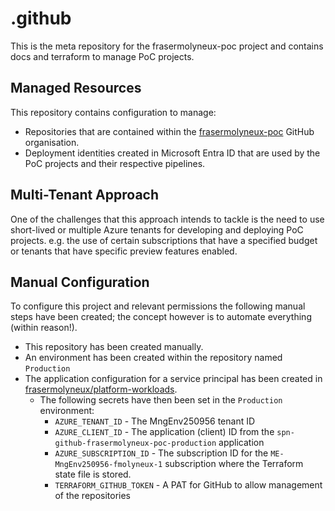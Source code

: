 # .github

This is the meta repository for the frasermolyneux-poc project and contains docs and terraform to manage PoC projects.

## Managed Resources

This repository contains configuration to manage: 

* Repositories that are contained within the [frasermolyneux-poc](https://github.com/frasermolyneux-poc) GitHub organisation.
* Deployment identities created in Microsoft Entra ID that are used by the PoC projects and their respective pipelines.

## Multi-Tenant Approach

One of the challenges that this approach intends to tackle is the need to use short-lived or multiple Azure tenants for developing and deploying PoC projects. e.g. the use of certain subscriptions that have a specified budget or tenants that have specific preview features enabled.

## Manual Configuration

To configure this project and relevant permissions the following manual steps have been created; the concept however is to automate everything (within reason!).

* This repository has been created manually.
* An environment has been created within the repository named `Production`
* The application configuration for a service principal has been created in [frasermolyneux/platform-workloads](https://github.com/frasermolyneux/platform-workloads/blob/main/terraform/poc_management.tf).
  * The following secrets have then been set in the `Production` environment:
    * `AZURE_TENANT_ID` - The MngEnv250956 tenant ID
    * `AZURE_CLIENT_ID` - The application (client) ID from the `spn-github-frasermolyneux-poc-production` application
    * `AZURE_SUBSCRIPTION_ID` - The subscription ID for the `ME-MngEnv250956-fmolyneux-1` subscription where the Terraform state file is stored.
    * `TERRAFORM_GITHUB_TOKEN` - A PAT for GitHub to allow management of the repositories
